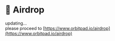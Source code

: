 # 🚀 Airdrop

updating...\
please proceed to [https://www.orbitpad.io/airdrop](https://www.orbitpad.io/airdrop)
